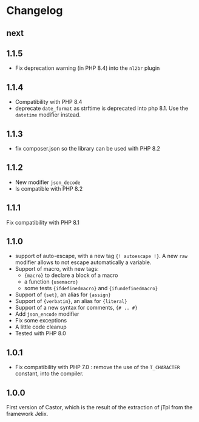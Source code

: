 Changelog
=========

next
-----

1.1.5
-----

- Fix deprecation warning (in PHP 8.4) into the `nl2br` plugin

1.1.4
-----

- Compatibility with PHP 8.4
- deprecate `date_format` as strftime is deprecated into php 8.1. Use the `datetime` modifier instead.


1.1.3
-----

- fix composer.json so the library can be used with PHP 8.2

1.1.2
-----

- New modifier `json_decode`
- Is compatible with PHP 8.2

1.1.1
-----

Fix compatibility with PHP 8.1

1.1.0
-----

- support of auto-escape, with a new tag `{! autoescape !}`. A new `raw` modifier allows to not escape
  automatically a variable.
- Support of macro, with new tags:
  - `{macro}` to declare a block of a macro
  - a function `{usemacro}`
  - some tests `{ifdefinedmacro}` and `{ifundefinedmacro}`
- Support of `{set}`, an alias for `{assign}`
- Support of `{verbatim}`, an alias for `{literal}`
- Support of a new syntax for comments, `{# .. #}`
- Add `json_encode` modifier
- Fix some exceptions
- A little code cleanup
- Tested with PHP 8.0


1.0.1
-----

- Fix compatibility with PHP 7.0 : remove the use of the `T_CHARACTER` constant, into the compiler.


1.0.0
------

First version of Castor, which is the result of the extraction of jTpl from the
framework Jelix.
